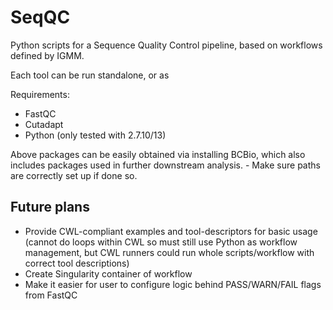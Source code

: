 # SeqQC

Python scripts for a Sequence Quality Control pipeline, based on workflows
defined by IGMM.

Each tool can be run standalone, or as

Requirements:

- FastQC
- Cutadapt
- Python (only tested with 2.7.10/13)

Above packages can be easily obtained via installing BCBio, which also includes packages used in further downstream analysis. - Make sure paths are correctly set up if done so.

## Future plans

- Provide CWL-compliant examples and tool-descriptors for basic usage (cannot do loops within CWL so must still use Python as workflow management, but CWL runners could run whole scripts/workflow with correct tool descriptions)
- Create Singularity container of workflow
- Make it easier for user to configure logic behind PASS/WARN/FAIL flags from FastQC
